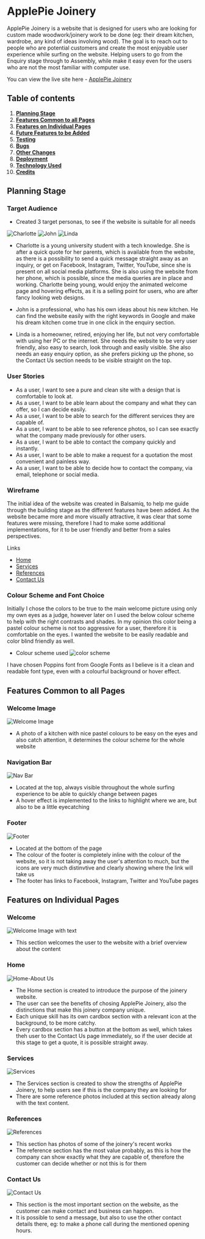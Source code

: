 # **ApplePie Joinery**

ApplePie Joinery is a website that is designed for users who are looking for custom made woodwork/joinery work to be done (eg: their dream kitchen, wardrobe, any kind of ideas involving wood). 
The goal is to reach out to people who are potential customers and create the most enjoyable user experience while surfing on the website. Helping users to go from the Enquiry stage through to Assembly, while make it easy even for the users who are not the most familiar with computer use. 

You can view the live site here - <a href="https://norapdev.github.io/ApplePieJoinery/" target="_blank" rel="noopener">ApplePie Joinery</a>

## Table of contents
1. [**Planning Stage**](#planning-stage)
1. [**Features Common to all Pages**](#features-common-to-all-pages)
1. [**Features on Individual Pages**](#features-on-individual-pages)
1. [**Future Features to be Added**](#future-features-to-be-added)
1. [**Testing**](#testing)
1. [**Bugs**](#bugs)
1. [**Other Changes**](#other-changes)
1. [**Deployment**](#deployment)
1. [**Technology Used**](#technology-used)
1. [**Credits**](#credits)

## **Planning Stage**

### **Target Audience**
* Created 3 target personas, to see if the website is suitable for all needs

 ![Charlotte](assets/photos/charlotte.png)
 ![John](assets/photos/john.png)
 ![Linda](assets/photos/linda.png)

* Charlotte is a young university student with a tech knowledge. She is after a quick quote for her parents, which is available from the website, as there is a possibility to send a quick message straight away as an inquiry, or get on Facebook, Instagram, Twitter, YouTube, since she is present on all social media platforms. She is also using the website from her phone, which is possible, since the media queries are in place and working. Charlotte being young, would enjoy the animated welcome page and hovering effects, as it is a selling point for users, who are after fancy looking web designs.

* John is a professional, who has his own ideas about his new kitchen. He can find the website easily with the right keywords in Google and make his dream kitchen come true in one click in the enquiry section.

* Linda is a homeowner, retired, enjoying her life, but not very comfortable with using her PC or the internet. She needs the website to be very user friendly, also easy to search, look through and easily visible. She also needs an easy enquiry option, as she prefers picking up the phone, so the Contact Us section needs to be visible straight on the top. 

### **User Stories**
* As a user, I want to see a pure and clean site with a design that is comfortable to look at.
* As a user, I want to be able learn about the company and what they can offer, so I can decide easily.
* As a user, I want to be able to search for the different services they are capable of.
* As a user, I want to be able to see reference photos, so I can see exactly what the company made previously for other users.
* As a user, I want to be able to contact the company quickly and instantly.
* As a user, I want to be able to make a request for a quotation the most convenient and painless way.
* As a user, I want to be able to decide how to contact the company, via email, telephone or social media.

### **Wireframe**
The initial idea of the website was created in Balsamiq, to help me guide through the building stage as the different features have been added. 
As the website became more and more visually attractive, it was clear that some features were missing, therefore I had to make some additional implementations, for it to be user friendly and better from a sales perspectives.

Links
* [Home](assets/photos/home.png)
* [Services](assets/photos/services.png)
* [References](assets/photos/references.png)
* [Contact Us](assets/photos/contactus.png)

### **Colour Scheme and Font Choice**
Initially I chose the colors to be true to the main welcome picture using only my own eyes as a judge, however later on I used the below colour scheme to help with the right contrasts and shades. 
In my opinion this color being a pastel colour scheme is not too aggressive for a user, therefore it is comfortable on the eyes. 
I wanted the website to be easily readable and color blind friendly as well.

 * Colour scheme used
 ![color scheme](assets/photos/color-scheme.png)

 I have chosen Poppins font from Google Fonts as I believe is it a clean and readable font type, even with a colourful background or hover effect.

## **Features Common to all Pages**
### **Welcome Image**

![Welcome Image](assets/photos/IMG_4523.jpg)
* A photo of a kitchen with nice pastel colours to be easy on the eyes and also catch attention, it determines the colour scheme for the whole website

### **Navigation Bar**

![Nav Bar](assets/photos/navbar.png)
 * Located at the top, always visible throughout the whole surfing experience to be able to quickly change between pages
 * A hover effect is implemented to the links to highlight where we are, but also to be a little eyecatching

 ### **Footer**

![Footer](assets/photos/footer.png)
 * Located at the bottom of the page
 * The colour of the footer is completely inline with the colour of the website, so it is not taking away the user's attention to much, but the icons are very much distinvtive and clearly showing where the link will take us
 * The footer has links to Facebook, Instagram, Twitter and YouTube pages

 ## **Features on Individual Pages**
 ### **Welcome**
 ![Welcome Image with text](assets/photos/welcome.png)
* This section welcomes the user to the website with a brief overview about the content

### **Home**
![Home-About Us](assets/photos/home-colour.png)

 * The Home section is created to introduce the purpose of the joinery website. 
 * The user can see the benefits of chosing ApplePie Joinery, also the distinctions that make this joinery company unique.
 * Each unique skill has its own cardbox section with a relevant icon at the background, to be more catchy.
 * Every cardbox section has a button at the bottom as well, which takes theh user to the Contact Us page immediately, so if the user decide at this stage to get a quote, it is possible straight away.

 ### **Services**
![Services](assets/photos/services-colour.png)
 * The Services section is created to show the strengths of ApplePie Joinery, to help users see if this is the company they are looking for
 * There are some reference photos included at this section already along with the text content.

### **References**
![References](assets/photos/references-colour.png)
* This section has photos of some of the joinery's recent works
* The reference section has the most value probably, as this is how the company can show exactly what they are capable of, therefore the customer can decide whether or not this is for them

### **Contact Us**
![Contact Us](assets/photos/contact-us.png)
* This section is the most important section on the website, as the customer can make contact and business can happen.
* It is possible to send a message, but also to use the other contact details there, eg: to make a phone call during the mentioned opening hours.
